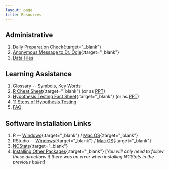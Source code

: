 ```yaml
---
layout: page
title: Resources
---
```


## Administrative
1. [Daily Preparation Check](https://goo.gl/forms/wXNQEjTNl3Nf8X0d2){:target="_blank"}
1. [Anonymous Message to Dr. Ogle](https://www.surveymonkey.com/r/KC87PJW){:target="_blank"}
1. [Data Files](data_107)

## Learning Assistance
1. Glossary -- [Symbols](symbols), [Key Words](definitions)
1. [R Cheat Sheet](MTH107-Rcheatsheet.pdf){:target="_blank"} (or as [PPT](MTH107-Rcheatsheet.pptx))
1. [Hypothesis Testing Fact Sheet](MTH107-HOcheatsheet.pdf){:target="_blank"} (or as [PPT](MTH107-HOcheatsheet.pptx))
1. [11 Steps of Hypothesis Testing](../modules/11-steps)
1. [FAQ](FAQ/)

## Software Installation Links
1. R -- [Windows](http://derekogle.com/IFAR/supplements/installations/InstallRWin.html){:target="_blank"} / [Mac OS](http://derekogle.com/IFAR/supplements/installations/InstallRMac.html){:target="_blank"}
1. RStudio -- [Windows](http://derekogle.com/IFAR/supplements/installations/InstallRStudioWin.html){:target="_blank"} / [Mac OS](http://derekogle.com/IFAR/supplements/installations/InstallRStudioMac.html){:target="_blank"}
1. [NCStats](https://github.com/droglenc/NCStats#installation){:target="_blank"}
1. [Installing Other Packages](http://derekogle.com/IFAR/supplements/installations/InstallPackagesRStudio.html){:target="_blank"} [*You will only need to follow these directions if there was an error when installing NCStats in the previous bullet*]
